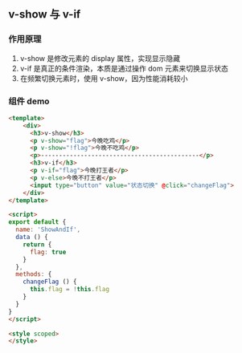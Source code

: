 ## v-show 与 v-if

### 作用原理

1. v-show 是修改元素的 display 属性，实现显示隐藏
2. v-if 是真正的条件渲染，本质是通过操作 dom 元素来切换显示状态
3. 在频繁切换元素时，使用 v-show，因为性能消耗较小



### 组件 demo

```html
<template>
    <div>
      <h3>v-show</h3>
      <p v-show="flag">今晚吃鸡</p>
      <p v-show="!flag">今晚不吃鸡</p>
      <p>--------------------------------------------</p>
      <h3>v-if</h3>
      <p v-if="flag">今晚打王者</p>
      <p v-else>今晚不打王者</p>
      <input type="button" value="状态切换" @click="changeFlag">
    </div>
</template>

<script>
export default {
  name: 'ShowAndIf',
  data () {
    return {
      flag: true
    }
  },
  methods: {
    changeFlag () {
      this.flag = !this.flag
    }
  }
}
</script>

<style scoped>
</style>
```

